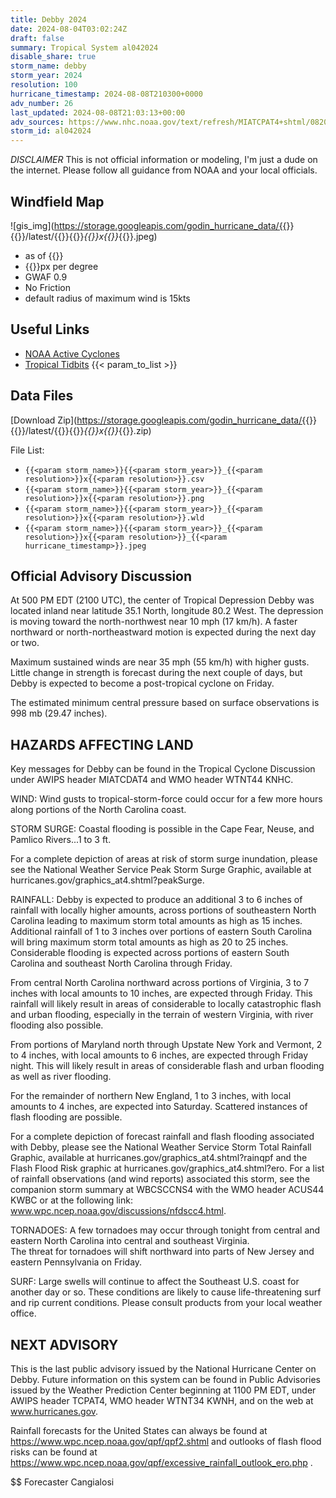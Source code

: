 ```yaml
---
title: Debby 2024
date: 2024-08-04T03:02:24Z
draft: false
summary: Tropical System al042024
disable_share: true
storm_name: debby
storm_year: 2024
resolution: 100
hurricane_timestamp: 2024-08-08T210300+0000
adv_number: 26
last_updated: 2024-08-08T21:03:13+00:00
adv_sources: https://www.nhc.noaa.gov/text/refresh/MIATCPAT4+shtml/082031.shtml;https://www.nhc.noaa.gov/refresh/graphics_at4+shtml/204212.shtml?cone
storm_id: al042024
---
```

*DISCLAIMER* This is not official information or modeling, I'm just a dude on the internet.  Please follow all guidance from NOAA and your local officials.

## Windfield Map
![gis_img](https://storage.googleapis.com/godin_hurricane_data/{{<param storm_name>}}{{<param storm_year>}}/latest/{{<param storm_name>}}{{<param storm_year>}}_{{<param resolution>}}x{{<param resolution>}}_{{<param hurricane_timestamp>}}.jpeg)

- as of {{<param last_updated>}}
- {{<param resolution>}}px per degree
- GWAF 0.9
- No Friction
- default radius of maximum wind is 15kts

## Useful Links
- [NOAA Active Cyclones](https://www.nhc.noaa.gov/)
- [Tropical Tidbits](https://www.tropicaltidbits.com/storminfo/)
{{< param_to_list >}}

## Data Files
[Download Zip](https://storage.googleapis.com/godin_hurricane_data/{{<param storm_name>}}{{<param storm_year>}}/latest/{{<param storm_name>}}{{<param storm_year>}}_{{<param resolution>}}x{{<param resolution>}}_{{<param hurricane_timestamp>}}.zip)

File List:
- `{{<param storm_name>}}{{<param storm_year>}}_{{<param resolution>}}x{{<param resolution>}}.csv`
- `{{<param storm_name>}}{{<param storm_year>}}_{{<param resolution>}}x{{<param resolution>}}.png`
- `{{<param storm_name>}}{{<param storm_year>}}_{{<param resolution>}}x{{<param resolution>}}.wld`
- `{{<param storm_name>}}{{<param storm_year>}}_{{<param resolution>}}x{{<param resolution>}}_{{<param hurricane_timestamp>}}.jpeg`


## Official Advisory Discussion
At 500 PM EDT (2100 UTC), the center of Tropical Depression Debby
was located inland near latitude 35.1 North, longitude 80.2 West. 
The depression is moving toward the north-northwest near 10 mph (17
km/h).  A faster northward or north-northeastward motion is 
expected during the next day or two.
 
Maximum sustained winds are near 35 mph (55 km/h) with higher gusts.
Little change in strength is forecast during the next couple of 
days, but Debby is expected to become a post-tropical cyclone on 
Friday.
 
The estimated minimum central pressure based on surface 
observations is 998 mb (29.47 inches).
 
 
HAZARDS AFFECTING LAND
----------------------
Key messages for Debby can be found in the Tropical Cyclone
Discussion under AWIPS header MIATCDAT4 and WMO header WTNT44 KNHC.
 
WIND: Wind gusts to tropical-storm-force could occur for a few more
hours along portions of the North Carolina coast.
 
STORM SURGE: Coastal flooding is possible in the Cape Fear, Neuse, 
and Pamlico Rivers...1 to 3 ft.
 
For a complete depiction of areas at risk of storm surge inundation,
please see the National Weather Service Peak Storm Surge Graphic,
available at hurricanes.gov/graphics_at4.shtml?peakSurge.
 
RAINFALL: Debby is expected to produce an additional 3 to 6 inches 
of rainfall with locally higher amounts, across portions of 
southeastern North Carolina leading to maximum storm total amounts 
as high as 15 inches.  Additional rainfall of 1 to 3 inches over 
portions of eastern South Carolina will bring maximum storm total 
amounts as high as 20 to 25 inches. Considerable flooding is 
expected across portions of eastern South Carolina and southeast 
North Carolina through Friday.

From central North Carolina northward across portions of Virginia, 3 
to 7 inches with local amounts to 10 inches, are expected through 
Friday. This rainfall will likely result in areas of considerable to 
locally catastrophic flash and urban flooding, especially in the 
terrain of western Virginia, with river flooding also possible.

From portions of Maryland north through Upstate New York and 
Vermont, 2 to 4 inches, with local amounts to 6 inches, are expected 
through Friday night. This will likely result in areas of 
considerable flash and urban flooding as well as river flooding.

For the remainder of northern New England, 1 to 3 inches, with 
local amounts to 4 inches, are expected into Saturday.  Scattered 
instances of flash flooding are possible.
  
For a complete depiction of forecast rainfall and flash flooding 
associated with  Debby, please see the National Weather Service 
Storm Total Rainfall Graphic, available at 
hurricanes.gov/graphics_at4.shtml?rainqpf and the Flash Flood Risk 
graphic at hurricanes.gov/graphics_at4.shtml?ero.  For a list of 
rainfall observations (and wind reports) associated this storm, see 
the companion storm summary at WBCSCCNS4 with the WMO header ACUS44 
KWBC or at the following link:
www.wpc.ncep.noaa.gov/discussions/nfdscc4.html. 
 
TORNADOES: A few tornadoes may occur through tonight from central
and eastern North Carolina into central and southeast Virginia.  
The threat for tornadoes will shift northward into parts of New 
Jersey and eastern Pennsylvania on Friday.
 
SURF:  Large swells will continue to affect the Southeast U.S.
coast for another day or so. These conditions are likely to
cause life-threatening surf and rip current conditions. Please
consult products from your local weather office.
 
 
NEXT ADVISORY
-------------
This is the last public advisory issued by the National Hurricane
Center on Debby.  Future information on this system can be 
found in Public Advisories issued by the Weather Prediction Center 
beginning at 1100 PM EDT, under AWIPS header TCPAT4, WMO 
header WTNT34 KWNH, and on the web at www.hurricanes.gov.

Rainfall forecasts for the United States can always be found at 
https://www.wpc.ncep.noaa.gov/qpf/qpf2.shtml 
and outlooks of flash flood risks can be found at 
https://www.wpc.ncep.noaa.gov/qpf/excessive_rainfall_outlook_ero.php
.
 
$$
Forecaster Cangialosi